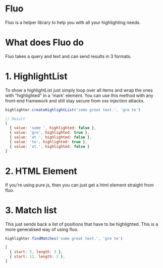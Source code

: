 # Fluo

Fluo is a helper library to help you with all your highlighting needs.

# What does Fluo do

Fluo takes a query and text and can send results in 3 formats.

# 1. HighlightList

To show a highlightList just simply loop over all items and wrap the ones with "highlighted" in a 'mark' element.
You can use this method with any front-end framework and still stay secure from xss injection attacks.

```js
highlighter.createHighlightList('some great text.', 'gre te')

// Result
[
  { value: 'some ', highlighted: false },
  { value: 'gre', highlighted: true },
  { value: 'at ', highlighted: false },
  { value: 'te', highlighted: true },
  { value: 'xt.', highlighted: false }
]
```

# 2. HTML Element

If you're using pure js, then you can just get a html element straight from fluo.



# 3. Match list

This just sends back a list of positions that have to be highlighted. This is a more generalised way of using fluo.

```js
highlighter.findMatches('some great text.', 'gre te')

[
  { start: 5, length: 3 },
  { start: 11, length: 2 },
]
```
